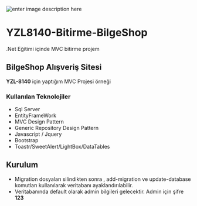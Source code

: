 ![enter image description here](https://miro.medium.com/max/750/1*zc1BKfAHkpvrZlHPbUvuYA.png)

# YZL8140-Bitirme-BilgeShop
 .Net Eğitimi içinde  MVC bitirme projem


## BilgeShop Alışveriş Sitesi

**YZL-8140** için yaptığım MVC Projesi örneği


### Kullanılan Teknolojiler
- Sql Server
- EntityFrameWork
- MVC Design Pattern
- Generic Repository Design Pattern
- Javascript / Jquery
- Bootstrap
- Toastr/SweetAlert/LightBox/DataTables


## Kurulum 
- Migration dosyaları silindikten sonra , add-migration ve update-database komutları kullanılarak veritabanı ayaklandırılabilir.
- Veritabanında default olarak admin bilgileri gelecektir. Admin için şifre **123**
